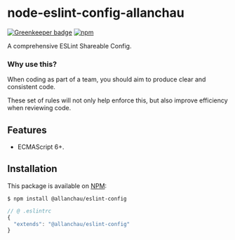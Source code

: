 # node-eslint-config-allanchau

[![Greenkeeper badge](https://badges.greenkeeper.io/allanchau/node-eslint-config-allanchau.svg)](https://greenkeeper.io/)
[![npm](https://img.shields.io/npm/v/@allanchau/eslint-config.svg)](https://www.npmjs.com/package/@allanchau/eslint-config)

A comprehensive ESLint Shareable Config.

### Why use this?

When coding as part of a team, you should aim to produce clear and consistent code.

These set of rules will not only help enforce this, but also improve efficiency when reviewing code.

## Features

- ECMAScript 6+.

## Installation

This package is available on [NPM](https://www.npmjs.com/package/eslint-config-allanchau):

  ```shell
  $ npm install @allanchau/eslint-config
  ```
  ```javascript
  // @ .eslintrc
  {
    "extends": "@allanchau/eslint-config"
  }
  ```
